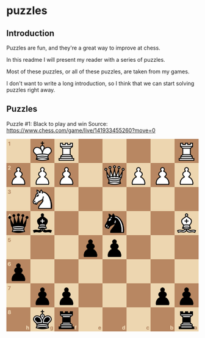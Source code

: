 # puzzles

## Introduction

Puzzles are fun, and they're a great way to improve at chess.

In this readme I will present my reader with a series of puzzles.

Most of these puzzles, or all of these puzzles, are taken from my games.

I don't want to write a long introduction, so I think that we can start solving puzzles right away.

## Puzzles

Puzzle #1: Black to play and win
Source: https://www.chess.com/game/live/141933455260?move=0

![Puzzle 1](01_blacktoplay.png "Black to play and win")
